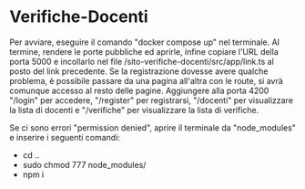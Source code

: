 # Verifiche-Docenti
Per avviare, eseguire il comando "docker compose up" nel terminale. Al termine, rendere le porte pubbliche ed aprirle, infine copiare l'URL della porta 5000 e incollarlo nel file /sito-verifiche-docenti/src/app/link.ts al posto del link precedente.
Se la registrazione dovesse avere qualche problema, è possibile passare da una pagina all'altra con le route, si avrà comunque accesso al resto delle pagine. Aggiungere alla porta 4200 "/login" per accedere, "/register" per registrarsi, "/docenti" per visualizzare la lista di docenti e "/verifiche" per visualizzare la lista di verifiche.

Se ci sono errori "permission denied", aprire il terminale da "node_modules" e inserire i seguenti comandi:
- cd ..
- sudo chmod 777 node_modules/
- npm i
